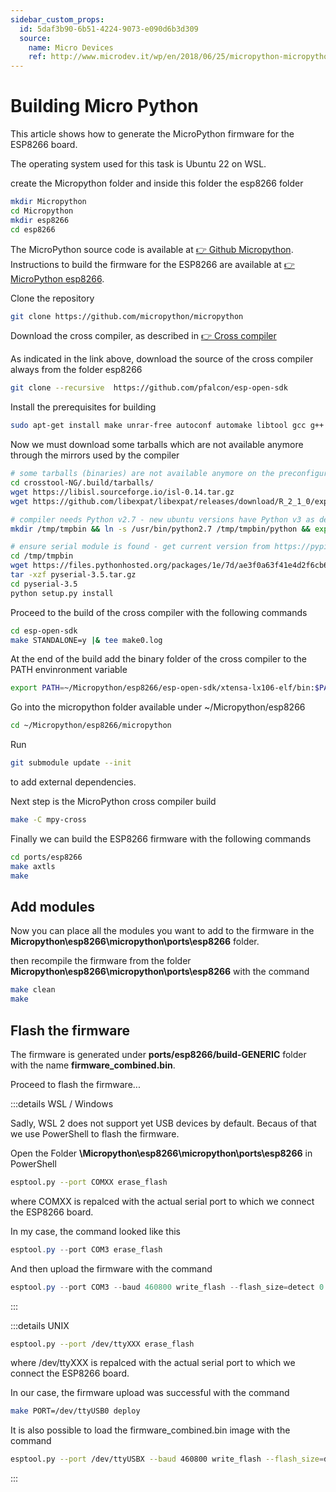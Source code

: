 ```yaml
---
sidebar_custom_props:
  id: 5daf3b90-6b51-4224-9073-e090d6b3d309
  source:
    name: Micro Devices
    ref: http://www.microdev.it/wp/en/2018/06/25/micropython-micropython-compiling-for-esp8266/
---
```


# Building Micro Python

This article shows how to generate the MicroPython firmware for the ESP8266 board.

The operating system used for this task is Ubuntu 22 on WSL.

create the Micropython folder and inside this folder the esp8266 folder

```bash
mkdir Micropython
cd Micropython
mkdir esp8266
cd esp8266
```

The MicroPython source code is available at [👉 Github Micropython](https://github.com/micropython/micropython). Instructions to build the firmware for the ESP8266 are available at [👉 MicroPython esp8266](https://github.com/micropython/micropython/tree/master/ports/esp8266).

Clone the repository

```bash
git clone https://github.com/micropython/micropython
```

Download the cross compiler, as described in [👉 Cross compiler](https://github.com/pfalcon/esp-open-sdk)

As indicated in the link above, download the source of the cross compiler always from the folder esp8266

```bash
git clone --recursive  https://github.com/pfalcon/esp-open-sdk
```

Install the prerequisites for building

```bash
sudo apt-get install make unrar-free autoconf automake libtool gcc g++ gperf flex bison texinfo gawk ncurses-dev libexpat-dev python-dev python python3-serial sed git unzip bash help2man wget bzip2 libtool-bin
```

Now we must download some tarballs which are not available anymore through the mirrors used by the compiler

```bash
# some tarballs (binaries) are not available anymore on the preconfigured mirror - download them manually
cd crosstool-NG/.build/tarballs/
wget https://libisl.sourceforge.io/isl-0.14.tar.gz
wget https://github.com/libexpat/libexpat/releases/download/R_2_1_0/expat-2.1.0.tar.gz

# compiler needs Python v2.7 - new ubuntu versions have Python v3 as default
mkdir /tmp/tmpbin && ln -s /usr/bin/python2.7 /tmp/tmpbin/python && export PATH=/tmp/tmpbin:${PATH}

# ensure serial module is found - get current version from https://pypi.org/project/pyserial/#files
cd /tmp/tmpbin
wget https://files.pythonhosted.org/packages/1e/7d/ae3f0a63f41e4d2f6cb66a5b57197850f919f59e558159a4dd3a818f5082/pyserial-3.5.tar.gz
tar -xzf pyserial-3.5.tar.gz
cd pyserial-3.5
python setup.py install
```

Proceed to the build of the cross compiler with the following commands

```bash
cd esp-open-sdk
make STANDALONE=y |& tee make0.log
```
At the end of the build add the binary folder of the cross compiler to the PATH envinronment variable

```bash
export PATH=~/Micropython/esp8266/esp-open-sdk/xtensa-lx106-elf/bin:$PATH
```

Go into the micropython folder available under ~/Micropython/esp8266

```bash
cd ~/Micropython/esp8266/micropython
```
Run

```bash
git submodule update --init
```

to add external dependencies.

Next step is the MicroPython cross compiler build

```bash
make -C mpy-cross
```

Finally we can build the ESP8266 firmware with the following commands

```bash
cd ports/esp8266
make axtls
make
```

## Add modules
Now you can place all the modules you want to add to the firmware in the __Micropython\esp8266\micropython\ports\esp8266__ folder.

then recompile the firmware from the folder __Micropython\esp8266\micropython\ports\esp8266__ with the command

```bash
make clean
make
```

## Flash the firmware

The firmware is generated under __ports/esp8266/build-GENERIC__ folder with the name __firmware_combined.bin__.

Proceed to flash the firmware...

:::details WSL / Windows

Sadly, WSL 2 does not support yet USB devices by default. Becaus of that we use PowerShell to flash the firmware.

Open the Folder __\Micropython\esp8266\micropython\ports\esp8266__ in PowerShell

```bash
esptool.py --port COMXX erase_flash
```

where  COMXX is repalced with the actual serial port to which we connect the ESP8266 board.

In my case, the command looked like this

```powershell
esptool.py --port COM3 erase_flash
```

And then upload the firmware with the command
```powershell
esptool.py --port COM3 --baud 460800 write_flash --flash_size=detect 0 .\build-GENERIC\firmware-combined.bin
```

:::


:::details UNIX

```bash
esptool.py --port /dev/ttyXXX erase_flash
```

where  /dev/ttyXXX is repalced with the actual serial port to which we connect the ESP8266 board.

In our case, the firmware upload was successful with the command

```bash
make PORT=/dev/ttyUSB0 deploy
```

It is also possible to load the firmware_combined.bin image with the command

```bash
esptool.py --port /dev/ttyUSBX --baud 460800 write_flash --flash_size=detect 0 firmware-combined.bin
```

:::


